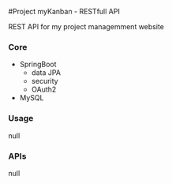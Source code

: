 #Project myKanban - RESTfull API

REST API for my project managemment website 

### Core

- SpringBoot
    - data JPA
    - security
    - OAuth2
- MySQL

### Usage

null

### APIs

null